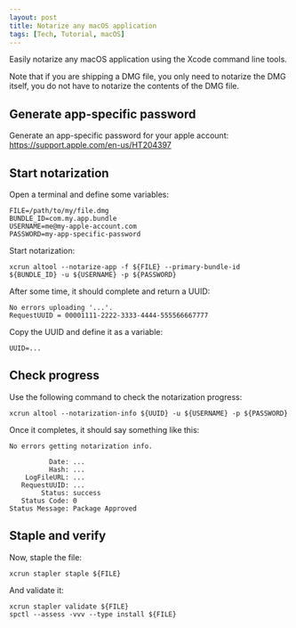 ```yaml
---
layout: post
title: Notarize any macOS application
tags: [Tech, Tutorial, macOS]
---
```


Easily notarize any macOS application using the Xcode command line tools.

Note that if you are shipping a DMG file, you only need to notarize the DMG itself, you do not have to notarize the contents of the DMG file.

## Generate app-specific password
Generate an app-specific password for your apple account:
https://support.apple.com/en-us/HT204397

## Start notarization
Open a terminal and define some variables:

```
FILE=/path/to/my/file.dmg
BUNDLE_ID=com.my.app.bundle
USERNAME=me@my-apple-account.com
PASSWORD=my-app-specific-password
```

Start notarization:

```
xcrun altool --notarize-app -f ${FILE} --primary-bundle-id ${BUNDLE_ID} -u ${USERNAME} -p ${PASSWORD}
```

After some time, it should complete and return a UUID:

```
No errors uploading '...'.
RequestUUID = 00001111-2222-3333-4444-555566667777
```

Copy the UUID and define it as a variable:

```
UUID=...
```

## Check progress
Use the following command to check the notarization progress:

```
xcrun altool --notarization-info ${UUID} -u ${USERNAME} -p ${PASSWORD}
```

Once it completes, it should say something like this:

```
No errors getting notarization info.

          Date: ...
          Hash: ...
    LogFileURL: ...
   RequestUUID: ...
        Status: success
   Status Code: 0
Status Message: Package Approved
```

## Staple and verify
Now, staple the file:

```
xcrun stapler staple ${FILE}
```

And validate it:

```
xcrun stapler validate ${FILE}
spctl --assess -vvv --type install ${FILE}
```
